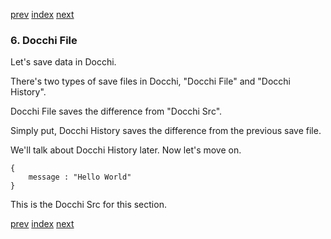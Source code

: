 [prev](split_src.md)
[index](index.md)
[next](save_docchi_file_test.md)

### 6. Docchi File

Let's save data in Docchi.

There's two types of save files in Docchi, 
"Docchi File" and "Docchi History".

Docchi File saves the difference from "Docchi Src".

Simply put, Docchi History saves the difference from the previous save file.

We'll talk about Docchi History later. Now let's move on.
```root.json5
{
    message : "Hello World"
}
```
This is the Docchi Src for this section.



[prev](split_src.md)
[index](index.md)
[next](save_docchi_file_test.md)
